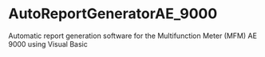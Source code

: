 # AutoReportGeneratorAE_9000
Automatic report generation software for the Multifunction Meter (MFM) AE 9000 using Visual Basic
